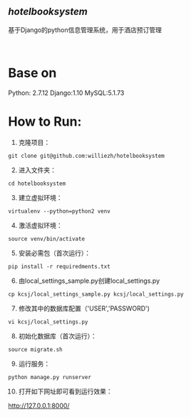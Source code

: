 *hotelbooksystem*
----------------------

基于Django的python信息管理系统，用于酒店预订管理

<br />

 # Base on

Python: 2.7.12
Django:1.10
MySQL:5.1.73

# How to Run:

1. 克隆项目：
```
git clone git@github.com:williezh/hotelbooksystem
```
2. 进入文件夹：
```
cd hotelbooksystem
```
3. 建立虚拟环境：
```
virtualenv --python=python2 venv
```
4. 激活虚拟环境：
```
source venv/bin/activate
```
5. 安装必需包（首次运行）：
```
pip install -r requiredments.txt
```
6. 由local_settings_sample.py创建local_settings.py
```
cp kcsj/local_settings_sample.py kcsj/local_settings.py
```
7. 修改其中的数据库配置（'USER','PASSWORD')
```
vi kcsj/local_settings.py
```
8. 初始化数据库（首次运行）：
```
source migrate.sh
```
9. 运行服务：
```
python manage.py runserver
```
10. 打开如下网址即可看到运行效果：

http://127.0.0.1:8000/ 
